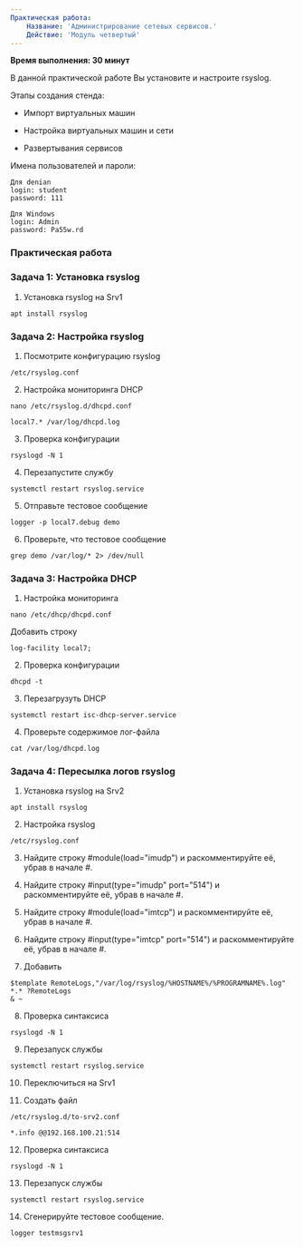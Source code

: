 ```yaml
---
Практическая работа:
    Название: 'Администрирование сетевых сервисов.'
    Действие: 'Модуль четвертый'
---
```


**Время выполнения: 30 минут**

В данной практической работе Вы установите и настроите rsyslog.

Этапы создания стенда:

- Импорт виртуальных машин

- Настройка виртуальных машин и сети

- Развертывания сервисов

Имена пользователей и пароли:
```
Для denian
login: student 
password: 111
```
```
Для Windows
login: Admin 
password: Pa55w.rd
```
### **Практическая работа**

### **Задача 1: Установка rsyslog**

1. Установка rsyslog на Srv1
```
apt install rsyslog
```
### **Задача 2: Настройка rsyslog**

1. Посмотрите конфигурацию rsyslog
```
/etc/rsyslog.conf
```
2. Настройка мониторинга DHCP

```
nano /etc/rsyslog.d/dhcpd.conf
```
```
local7.* /var/log/dhcpd.log
```
3. Проверка конфигурации
```
rsyslogd -N 1
```
4. Перезапустите службу
```
systemctl restart rsyslog.service
```
5. Отправьте тестовое сообщение
```
logger -p local7.debug demo
```
6. Проверьте, что тестовое сообщение
```
grep demo /var/log/* 2> /dev/null
```
### **Задача 3: Настройка DHCP**

1. Настройка мониторинга
```
nano /etc/dhcp/dhcpd.conf
```
Добавить строку
```
log-facility local7;
```
2. Проверка конфигурации
```
dhcpd -t
```
3. Перезагрузуть DHCP
```
systemctl restart isc-dhcp-server.service
```
4. Проверьте содержимое лог-файла
```
cat /var/log/dhcpd.log
```
### **Задача 4: Пересылка логов rsyslog**

1. Установка rsyslog на Srv2
```
apt install rsyslog
```

2. Настройка rsyslog
```
/etc/rsyslog.conf
```
3. Найдите строку #module(load="imudp") и раскомментируйте её, убрав в начале #.
   
4. Найдите строку #input(type="imudp" port="514") и раскомментируйте её, убрав в
начале #.

5. Найдите строку #module(load="imtcp") и раскомментируйте её, убрав в начале #.
   
6. Найдите строку #input(type="imtcp" port="514") и раскомментируйте её, убрав в
начале #.

7. Добавить
```
$template RemoteLogs,"/var/log/rsyslog/%HOSTNAME%/%PROGRAMNAME%.log"
*.* ?RemoteLogs
& ~

```
8. Проверка синтаксиса
```
rsyslogd -N 1
```
9. Перезапуск службы
```
systemctl restart rsyslog.service
```
10. Переключиться на Srv1

11. Создать файл
```
/etc/rsyslog.d/to-srv2.conf
```
```
*.info @@192.168.100.21:514
```
12. Проверка синтаксиса
```
rsyslogd -N 1
```
13. Перезапуск службы
```
systemctl restart rsyslog.service
```
14. Сгенерируйте тестовое сообщение.
```
logger testmsgsrv1
```
